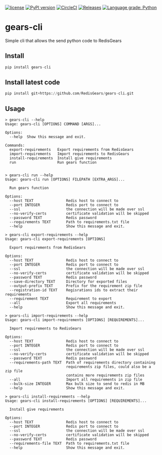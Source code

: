 [![license](https://img.shields.io/github/license/RedisGears/gears-cli.svg)](https://github.com/RedisGears/gears-cli)
[![PyPI version](https://badge.fury.io/py/gears-cli.svg)](https://badge.fury.io/py/gears-cli)
[![CircleCI](https://circleci.com/gh/RedisGears/gears-cli/tree/master.svg?style=svg)](https://circleci.com/gh/RedisGears/gears-cli/tree/master)
[![Releases](https://img.shields.io/github/release/RedisGears/gears-cli.svg)](https://github.com/RedisGears/gears-cli/releases/latest)
[![Language grade: Python](https://img.shields.io/lgtm/grade/python/g/RedisGears/gears-cli.svg?logo=lgtm&logoWidth=18)](https://lgtm.com/projects/g/RedisGears/gears-cli/context:python)

# gears-cli
Simple cli that allows the send python code to RedisGears

## Install
```python
pip install gears-cli
```

## Install latest code 

```python
pip install git+https://github.com/RedisGears/gears-cli.git
```

## Usage
```
> gears-cli --help
Usage: gears-cli [OPTIONS] COMMAND [ARGS]...

Options:
  --help  Show this message and exit.

Commands:
  export-requirements   Export requirements from RedisGears
  import-requirements   Import requirements to RedisGears
  install-requirements  Install give requirements
  run                   Run gears function


> gears-cli run --help
Usage: gears-cli run [OPTIONS] FILEPATH [EXTRA_ARGS]...

  Run gears function

Options:
  --host TEXT               Redis host to connect to
  --port INTEGER            Redis port to connect to
  --ssl                     the connection will be made over ssl
  --no-verify-certs         certificate validation will be skipped
  --password TEXT           Redis password
  --requirements TEXT       Path to requirements.txt file
  --help                    Show this message and exit.

> gears-cli export-requirements --help
Usage: gears-cli export-requirements [OPTIONS]

  Export requirements from RedisGears

Options:
  --host TEXT               Redis host to connect to
  --port INTEGER            Redis port to connect to
  --ssl                     the connection will be made over ssl
  --no-verify-certs         certificate validation will be skipped
  --password TEXT           Redis password
  --save-directory TEXT     Directory for exported files
  --output-prefix TEXT      Prefix for the requirement zip file
  --registration-id TEXT    Regisrations ids to extract their requirements
  --requirement TEXT        Requirement to export
  --all                     Export all requirements
  --help                    Show this message and exit.

> gears-cli import-requirements --help
Usage: gears-cli import-requirements [OPTIONS] [REQUIREMENTS]...

  Import requirements to RedisGears

Options:
  --host TEXT               Redis host to connect to
  --port INTEGER            Redis port to connect to
  --ssl                     the connection will be made over ssl
  --no-verify-certs         certificate validation will be skipped
  --password TEXT           Redis password
  --requirements-path TEXT  Path of requirements directory containing
                            requirements zip files, could also be a zip file
                            contains more requirements zip files
  --all                     Import all requirements in zip file
  --bulk-size INTEGER       Max bulk size to send to redis in MB
  --help                    Show this message and exit.

> gears-cli install-requirements --help
Usage: gears-cli install-requirements [OPTIONS] [REQUIREMENTS]...

  Install give requirements

Options:
  --host TEXT               Redis host to connect to
  --port INTEGER            Redis port to connect to
  --ssl                     the connection will be made over ssl
  --no-verify-certs         certificate validation will be skipped
  --password TEXT           Redis password
  --requirements-file TEXT  Path to requirements.txt file
  --help                    Show this message and exit.
```
